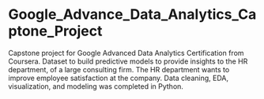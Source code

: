 # Google_Advance_Data_Analytics_Captone_Project
Capstone project for Google Advanced Data Analytics Certification from Coursera. Dataset to build predictive models to provide insights to the HR department, of a large consulting firm. The HR department wants to improve employee satisfaction at the company. Data cleaning, EDA, visualization, and modeling was completed in Python.
